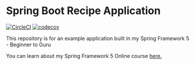 # Spring Boot Recipe Application

[![CircleCI](https://circleci.com/gh/Piyush2509/spring5-recipe-app.svg?style=svg)](https://circleci.com/gh/Piyush2509/spring5-recipe-app)
[![codecov](https://codecov.io/gh/Piyush2509/spring5webapp/branch/master/graph/badge.svg)](https://codecov.io/gh/Piyush2509/spring5webapp)

This repository is for an example application built in my Spring Framework 5 - Beginner to Guru

You can learn about my Spring Framework 5 Online course [here.](https://go.springframework.guru/spring-framework-5-online-course)
